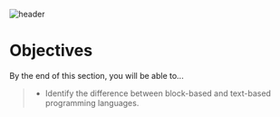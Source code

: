 ![header](assets/header.png)

# Objectives

By the end of this section, you will be able to...

> - Identify the difference between block-based and text-based programming languages.
